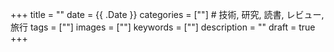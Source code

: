 +++
title = ""
date = {{ .Date }}
categories = [""] # 技術, 研究, 読書, レビュー, 旅行
tags = [""]
images = [""]
keywords = [""]
description = ""
draft = true
+++
